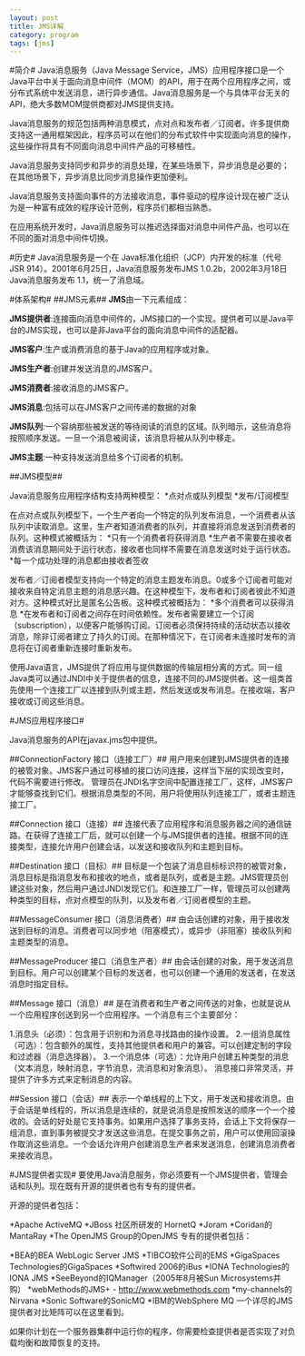 ```yaml
---
layout: post
title: JMS详解
category: program  
tags: [jms]
---  
```


#简介#
Java消息服务（Java Message Service，JMS）应用程序接口是一个Java平台中关于面向消息中间件（MOM）的API，用于在两个应用程序之间，或分布式系统中发送消息，进行异步通信。Java消息服务是一个与具体平台无关的API，绝大多数MOM提供商都对JMS提供支持。

Java消息服务的规范包括两种消息模式，点对点和发布者／订阅者。许多提供商支持这一通用框架因此，程序员可以在他们的分布式软件中实现面向消息的操作，这些操作将具有不同面向消息中间件产品的可移植性。

Java消息服务支持同步和异步的消息处理，在某些场景下，异步消息是必要的；在其他场景下，异步消息比同步消息操作更加便利。

Java消息服务支持面向事件的方法接收消息，事件驱动的程序设计现在被广泛认为是一种富有成效的程序设计范例，程序员们都相当熟悉。

在应用系统开发时，Java消息服务可以推迟选择面对消息中间件产品，也可以在不同的面对消息中间件切换。

#历史#
Java消息服务是一个在 Java标准化组织（JCP）内开发的标准（代号JSR 914）。2001年6月25日，Java消息服务发布JMS 1.0.2b，2002年3月18日Java消息服务发布 1.1，统一了消息域。

#体系架构#
##JMS元素##
**JMS**由一下元素组成：

**JMS提供者**:连接面向消息中间件的，JMS接口的一个实现。提供者可以是Java平台的JMS实现，也可以是非Java平台的面向消息中间件的适配器。

**JMS客户**:生产或消费消息的基于Java的应用程序或对象。

**JMS生产者**:创建并发送消息的JMS客户。

**JMS消费者**:接收消息的JMS客户。

**JMS消息**:包括可以在JMS客户之间传递的数据的对象

**JMS队列**:一个容纳那些被发送的等待阅读的消息的区域。队列暗示，这些消息将按照顺序发送。一旦一个消息被阅读，该消息将被从队列中移走。

**JMS主题**:一种支持发送消息给多个订阅者的机制。

##JMS模型##

Java消息服务应用程序结构支持两种模型：
*点对点或队列模型
*发布/订阅模型

在点对点或队列模型下，一个生产者向一个特定的队列发布消息，一个消费者从该队列中读取消息。这里，生产者知道消费者的队列，并直接将消息发送到消费者的队列。这种模式被概括为：
*只有一个消费者将获得消息
*生产者不需要在接收者消费该消息期间处于运行状态，接收者也同样不需要在消息发送时处于运行状态。
*每一个成功处理的消息都由接收者签收

发布者／订阅者模型支持向一个特定的消息主题发布消息。0或多个订阅者可能对接收来自特定消息主题的消息感兴趣。在这种模型下，发布者和订阅者彼此不知道对方。这种模式好比是匿名公告板。这种模式被概括为：
*多个消费者可以获得消息
*在发布者和订阅者之间存在时间依赖性。发布者需要建立一个订阅（subscription），以便客户能够购订阅。订阅者必须保持持续的活动状态以接收消息，除非订阅者建立了持久的订阅。在那种情况下，在订阅者未连接时发布的消息将在订阅者重新连接时重新发布。

使用Java语言，JMS提供了将应用与提供数据的传输层相分离的方式。同一组Java类可以通过JNDI中关于提供者的信息，连接不同的JMS提供者。这一组类首先使用一个连接工厂以连接到队列或主题，然后发送或发布消息。在接收端，客户接收或订阅这些消息。

#JMS应用程序接口#

Java消息服务的API在javax.jms包中提供。

##ConnectionFactory 接口（连接工厂）##
用户用来创建到JMS提供者的连接的被管对象。JMS客户通过可移植的接口访问连接，这样当下层的实现改变时，代码不需要进行修改。 管理员在JNDI名字空间中配置连接工厂，这样，JMS客户才能够查找到它们。根据消息类型的不同，用户将使用队列连接工厂，或者主题连接工厂。

##Connection 接口（连接）##
连接代表了应用程序和消息服务器之间的通信链路。在获得了连接工厂后，就可以创建一个与JMS提供者的连接。根据不同的连接类型，连接允许用户创建会话，以发送和接收队列和主题到目标。

##Destination 接口（目标）##
目标是一个包装了消息目标标识符的被管对象，消息目标是指消息发布和接收的地点，或者是队列，或者是主题。JMS管理员创建这些对象，然后用户通过JNDI发现它们。和连接工厂一样，管理员可以创建两种类型的目标，点对点模型的队列，以及发布者／订阅者模型的主题。

##MessageConsumer 接口（消息消费者）##
由会话创建的对象，用于接收发送到目标的消息。消费者可以同步地（阻塞模式），或异步（非阻塞）接收队列和主题类型的消息。

##MessageProducer 接口（消息生产者）##
由会话创建的对象，用于发送消息到目标。用户可以创建某个目标的发送者，也可以创建一个通用的发送者，在发送消息时指定目标。

##Message 接口（消息）##
是在消费者和生产者之间传送的对象，也就是说从一个应用程序创送到另一个应用程序。一个消息有三个主要部分：

1.消息头（必须）：包含用于识别和为消息寻找路由的操作设置。
2.一组消息属性（可选）：包含额外的属性，支持其他提供者和用户的兼容。可以创建定制的字段和过滤器（消息选择器）。
3.一个消息体（可选）：允许用户创建五种类型的消息（文本消息，映射消息，字节消息，流消息和对象消息）。
消息接口非常灵活，并提供了许多方式来定制消息的内容。

##Session 接口（会话）##
表示一个单线程的上下文，用于发送和接收消息。由于会话是单线程的，所以消息是连续的，就是说消息是按照发送的顺序一个一个接收的。会话的好处是它支持事务。如果用户选择了事务支持，会话上下文将保存一组消息，直到事务被提交才发送这些消息。在提交事务之前，用户可以使用回滚操作取消这些消息。一个会话允许用户创建消息生产者来发送消息，创建消息消费者来接收消息。

#JMS提供者实现#
要使用Java消息服务，你必须要有一个JMS提供者，管理会话和队列。现在既有开源的提供者也有专有的提供者。

开源的提供者包括：

*Apache ActiveMQ
*JBoss 社区所研发的 HornetQ
*Joram
*Coridan的MantaRay
*The OpenJMS Group的OpenJMS
专有的提供者包括：

*BEA的BEA WebLogic Server JMS
*TIBCO软件公司的EMS
*GigaSpaces Technologies的GigaSpaces
*Softwired 2006的iBus
*IONA Technologies的IONA JMS
*SeeBeyond的IQManager（2005年8月被Sun Microsystems并购）
*webMethods的JMS+ - http://www.webmethods.com
*my-channels的Nirvana
*Sonic Software的SonicMQ
*IBM的WebSphere MQ
一个详尽的JMS提供者对比矩阵可以在这里看到。

如果你计划在一个服务器集群中运行你的程序，你需要检查提供者是否实现了对负载均衡和故障恢复的支持。
